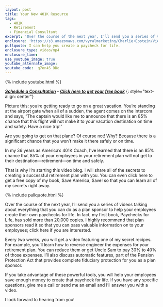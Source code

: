 ```yaml
---
layout: post
title: Your New 401K Resource
tags:
  - 401K
  - Retirement
  - Financial Consultant
excerpt: 'Over the course of the next year, I’ll send you a series of videos talking about everything that you can do as a plan sponsor to help your employees reach retirement safely and on time.'
enclosure: 'https://s3.amazonaws.com/vyralmarketing/Charlie+Epstein/Videos/2016+Videos/Let+Me+Tell+You+A+Story.mp4'
pullquote: I can help you create a paycheck for life.
enclosure_type: video/mp4
enclosure_time:
use_youtube_image: true
youtube_alternate_image:
youtube_code: _q7on4S_DDo
---
```



{% include youtube.html %}

 ***[Schedule a Consultation](https://www.epsteinfinancial.com/contact.html) - [Click here to get your free book](https://www.epsteinfinancial.com/free-book-offer.html)***
{: style="text-align: center"}

Picture this: you’re getting ready to go on a great vacation. You’re standing at the airport gate when all of a sudden, the agent comes on the intercom and says, “The captain would like me to announce that there is an 85% chance that this flight will not make it to your vacation destination on time and safely. Have a nice trip!”&nbsp;

Are you going to get on that plane? Of course not! Why? Because there is a significant chance that you won’t make it there safely or on time.&nbsp;

In my 36 years as America’s 401K Coach, I’ve learned that there is an 85% chance that 85% of your employees in your retirement plan will not get to their destination—retirement—on time and safely.&nbsp;

That is why I’m starting this video blog. I will share all of the secrets to creating a successful retirement plan with you. You can even click here to get a free copy of my book, Save America, Save! so that you can learn all of my secrets right away.&nbsp;

{% include pullquote.html %}

Over the course of the next year, I’ll send you a series of videos talking about everything that you can do as a plan sponsor to help your employees create their own paychecks for life. In fact, my first book, Paychecks for Life, has sold more than 20,000 copies. I highly recommend that plan sponsors read it so that you can pass valuable information on to your employees; click here if you are interested.&nbsp;

Every two weeks, you will get a video featuring one of my secret recipes. For example, you’ll learn how to reverse engineer the expenses for your retirement plan. You can reduce them or get Uncle Sam to pay 30% to 40% of those expenses. I’ll also discuss automatic features, part of the Pension Protection Act that provides complete fiduciary protection for you as a plan sponsor.

If you take advantage of these powerful tools, you will help your employees save enough money to create that paycheck for life. If you have any specific questions, give me a call or send me an email and I’ll answer you with a video.&nbsp;

I look forward to hearing from you!